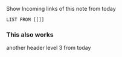 Show Incoming links of this note from today
```dataview
LIST FROM [[]]
```

### This also works
another header level 3 from today